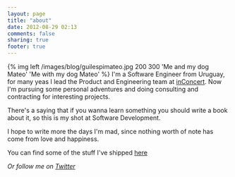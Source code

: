 ```yaml
---
layout: page
title: "about"
date: 2012-08-29 02:13
comments: false
sharing: true
footer: true
---
```




{% img left /images/blog/guilespimateo.jpg 200 300 'Me and my dog Mateo' 'Me with my dog Mateo' %} 
I'm a Software Engineer from Uruguay, for many yeas I lead the Product and Engineering team at [inConcert](http://www.inconcertcc.com "inConcert").
Now I'm pursuing some personal adventures and doing consulting and contracting for interesting projects.

There's a saying that if you wanna learn something you should write a book about it, so this is my shot at Software Development.

I hope to write more the days I'm mad, since nothing worth of note has come from love and happiness.

You can find some of the stuff I've shipped [here][1]

_Or follow me on [Twitter][2]_

[1]: http://resume.guillermowinkler.com
[2]: http://www.twitter.com
